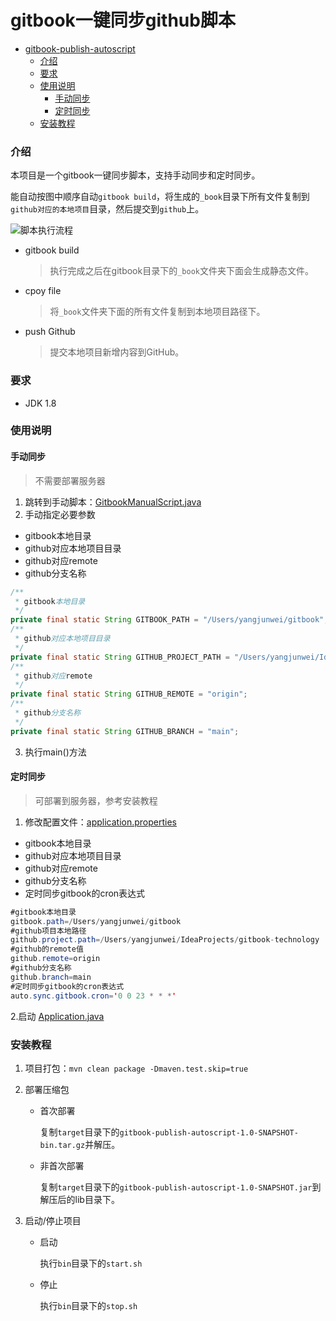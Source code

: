 

# gitbook一键同步github脚本

* [gitbook-publish-autoscript](#gitbook-publish-autoscript)
    * [介绍](#介绍)
    * [要求](#要求)
    * [使用说明](#使用说明)
      * [手动同步](#手动同步)
      * [定时同步](#定时同步)
    * [安装教程](#安装教程)


### 介绍

本项目是一个gitbook一键同步脚本，支持手动同步和定时同步。

能自动按图中顺序自动`gitbook build`，将生成的`_book`目录下所有文件复制到`github对应的本地项目`目录，然后提交到`github`上。

![脚本执行流程](https://cdn.jsdelivr.net/gh/AlbertYang0801/pic-bed@main/img/20210220183456.png)

- gitbook build

  > 执行完成之后在gitbook目录下的`_book`文件夹下面会生成静态文件。

- cpoy file

  > 将`_book`文件夹下面的所有文件复制到本地项目路径下。

- push Github

  > 提交本地项目新增内容到GitHub。



###  要求

- JDK 1.8

### 使用说明

#### 手动同步

> 不需要部署服务器

1.  跳转到手动脚本：[GitbookManualScript.java](src/main/java/com/albert/script/GitbookManualScript.java)
2.  手动指定必要参数

- gitbook本地目录
- github对应本地项目目录
- github对应remote
- github分支名称

```java
/**
 * gitbook本地目录
 */
private final static String GITBOOK_PATH = "/Users/yangjunwei/gitbook";
/**
 * github对应本地项目目录
 */
private final static String GITHUB_PROJECT_PATH = "/Users/yangjunwei/IdeaProjects/gitbook-technology";
/**
 * github对应remote
 */
private final static String GITHUB_REMOTE = "origin";
/**
 * github分支名称
 */
private final static String GITHUB_BRANCH = "main";
```

3. 执行main()方法

#### 定时同步

> 可部署到服务器，参考安装教程

1. 修改配置文件：[application.properties](config/application.properties)

- gitbook本地目录
- github对应本地项目目录
- github对应remote
- github分支名称
- 定时同步gitbook的cron表达式

```java
#gitbook本地目录
gitbook.path=/Users/yangjunwei/gitbook
#github项目本地路径
github.project.path=/Users/yangjunwei/IdeaProjects/gitbook-technology
#github的remote值
github.remote=origin
#github分支名称
github.branch=main
#定时同步gitbook的cron表达式
auto.sync.gitbook.cron='0 0 23 * * *'
```

2.启动 [Application.java](src/main/java/com/albert/Application.java)

### 安装教程

1. 项目打包：`mvn clean package -Dmaven.test.skip=true`

2. 部署压缩包

   - 首次部署

     复制`target`目录下的`gitbook-publish-autoscript-1.0-SNAPSHOT-bin.tar.gz`并解压。

   - 非首次部署

     复制`target`目录下的`gitbook-publish-autoscript-1.0-SNAPSHOT.jar`到解压后的lib目录下。

3. 启动/停止项目

   - 启动

     执行`bin`目录下的`start.sh`

   - 停止

     执行`bin`目录下的`stop.sh`
